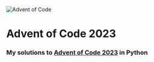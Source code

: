 <img alt="Advent of Code" src="https://user-images.githubusercontent.com/64918822/205135947-91edbe6e-4a72-41c4-92dd-6adfad39e08a.jpg">

# Advent of Code 2023

### My solutions to [Advent of Code 2023](https://adventofcode.com/2023/) in Python